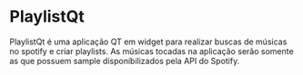 # PlaylistQt

PlaylistQt é uma aplicação QT em widget para realizar buscas de músicas no spotify e criar playlists.
As músicas tocadas na aplicação serão somente as que possuem sample disponíbilizados pela API do Spotify.
